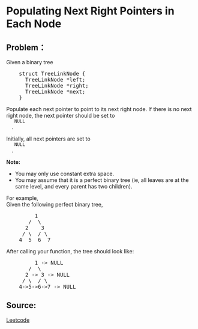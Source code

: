 # Populating Next Right Pointers in Each Node

## Problem：

<div class="question-content">
 <p>
 </p>
 <p>
  Given a binary tree
 </p>
 <pre>
    struct TreeLinkNode {
      TreeLinkNode *left;
      TreeLinkNode *right;
      TreeLinkNode *next;
    }
</pre>
 <p>
  Populate each next pointer to point to its next right node. If there is no next right node, the next pointer should be set to
  <code>
   NULL
  </code>
  .
 </p>
 <p>
  Initially, all next pointers are set to
  <code>
   NULL
  </code>
  .
 </p>
 <p>
  <b>
   Note:
  </b>
 </p>
 <ul>
  <li>
   You may only use constant extra space.
  </li>
  <li>
   You may assume that it is a perfect binary tree (ie, all leaves are at the same level, and every parent has two children).
  </li>
 </ul>
 <p>
  For example,
  <br/>
  Given the following perfect binary tree,
  <br/>
 </p>
 <pre>
         1
       /  \
      2    3
     / \  / \
    4  5  6  7
</pre>
 <p>
  After calling your function, the tree should look like:
  <br/>
 </p>
 <pre>
         1 -&gt; NULL
       /  \
      2 -&gt; 3 -&gt; NULL
     / \  / \
    4-&gt;5-&gt;6-&gt;7 -&gt; NULL
</pre>
</div>


## Source:
[Leetcode](https://leetcode.com/problems/populating-next-right-pointers-in-each-node/)
